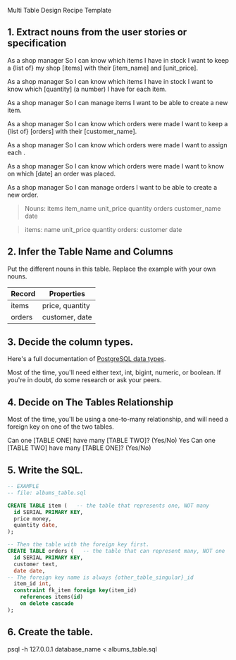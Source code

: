 Multi Table Design Recipe Template

## 1. Extract nouns from the user stories or specification

As a shop manager
So I can know which items I have in stock
I want to keep a {list of} my shop [items] with their [item_name] and [unit_price].

As a shop manager
So I can know which items I have in stock
I want to know which [quantity] (a number) I have for each item.

As a shop manager
So I can manage items
I want to be able to create a new item.

As a shop manager
So I can know which orders were made
I want to keep a {list of} [orders] with their [customer_name].

As a shop manager
So I can know which orders were made
I want to assign each <order><to their corresponding><item>.

As a shop manager
So I can know which orders were made
I want to know on which [date] an order was placed. 

As a shop manager
So I can manage orders
I want to be able to create a new order.

> Nouns: items item_name unit_price quantity orders customer_name date
 
> items: name unit_price quantity
> orders: customer date

## 2. Infer the Table Name and Columns
Put the different nouns in this table. Replace the example with your own nouns.

| Record	   | Properties           |
| ---------- | -------------------- |
| items	     | price, quantity      |
| orders	   | customer, date       |

## 3. Decide the column types.
Here's a full documentation of [PostgreSQL data types](https://www.postgresql.org/docs/current/datatype.html).

Most of the time, you'll need either text, int, bigint, numeric, or boolean. If you're in doubt, do some research or ask your peers.

## 4. Decide on The Tables Relationship
Most of the time, you'll be using a one-to-many relationship, and will need a foreign key on one of the two tables.

Can one [TABLE ONE] have many [TABLE TWO]? (Yes/No) Yes
Can one [TABLE TWO] have many [TABLE ONE]? (Yes/No)

## 5. Write the SQL.
```sql
-- EXAMPLE
-- file: albums_table.sql

CREATE TABLE item (   -- the table that represents one, NOT many
  id SERIAL PRIMARY KEY,
  price money,
  quantity date,
);

-- Then the table with the foreign key first.
CREATE TABLE orders (   -- the table that can represent many, NOT one
  id SERIAL PRIMARY KEY,
  customer text,
  date date,
-- The foreign key name is always {other_table_singular}_id
  item_id int,
  constraint fk_item foreign key(item_id)
    references items(id)
    on delete cascade
);
```
## 6. Create the table.
psql -h 127.0.0.1 database_name < albums_table.sql
